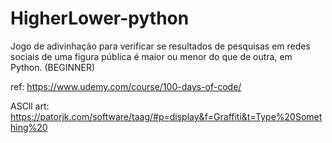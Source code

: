 # HigherLower-python

Jogo de adivinhação para verificar se resultados de pesquisas em redes sociais de uma figura pública é maior ou menor do que de outra, em Python. (BEGINNER)

ref: https://www.udemy.com/course/100-days-of-code/

ASCll art: https://patorjk.com/software/taag/#p=display&f=Graffiti&t=Type%20Something%20
